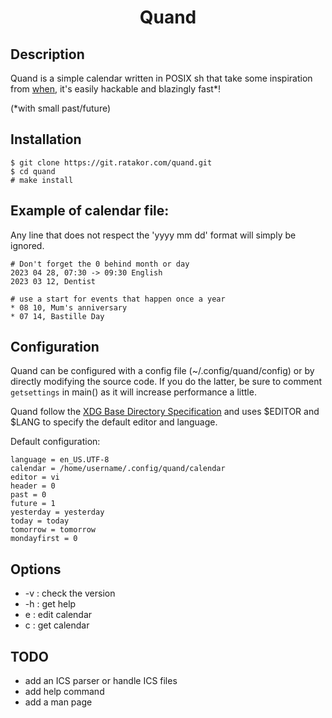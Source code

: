 <h1 align="center">Quand</h1>

## Description
Quand is a simple calendar written in POSIX sh that take some inspiration from [when](http://www.lightandmatter.com/when/when.html), it's easily hackable and blazingly fast*!

(*with small past/future)

## Installation
```
$ git clone https://git.ratakor.com/quand.git
$ cd quand
# make install
```

## Example of calendar file:
Any line that does not respect the 'yyyy mm dd' format will simply be ignored.
```
# Don't forget the 0 behind month or day
2023 04 28, 07:30 -> 09:30 English
2023 03 12, Dentist

# use a start for events that happen once a year
* 08 10, Mum's anniversary
* 07 14, Bastille Day
```

## Configuration
Quand can be configured with a config file (~/.config/quand/config) or by directly modifying the source code. If you do the latter, be sure to comment `getsettings` in main() as it will increase performance a little.

Quand follow the [XDG Base Directory Specification](https://specifications.freedesktop.org/basedir-spec/basedir-spec-latest.html) and uses $EDITOR and $LANG to specify the default editor and language.

Default configuration:
```
language = en_US.UTF-8
calendar = /home/username/.config/quand/calendar
editor = vi
header = 0
past = 0
future = 1
yesterday = yesterday
today = today
tomorrow = tomorrow
mondayfirst = 0
```

## Options
- -v : check the version
- -h : get help
- e : edit calendar
- c : get calendar

## TODO
- add an ICS parser or handle ICS files
- add help command
- add a man page
